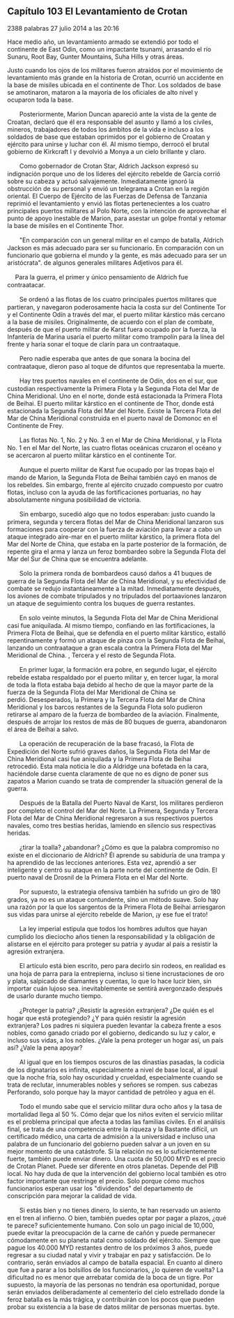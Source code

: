 
## Capítulo 103 El Levantamiento de Crotan


2388 palabras
27 julio 2014 a las 20:16


Hace medio año, un levantamiento armado se extendió por todo el continente de East Odin, como un impactante tsunami, arrasando el río Sunaru, Root Bay, Gunter Mountains, Suha Hills y otras áreas.

Justo cuando los ojos de los militares fueron atraídos por el movimiento de levantamiento más grande en la historia de Crotan, ocurrió un accidente en la base de misiles ubicada en el continente de Thor. Los soldados de base se amotinaron, mataron a la mayoría de los oficiales de alto nivel y ocuparon toda la base.

　　Posteriormente, Marion Duncan apareció ante la vista de la gente de Croatan, declaró que él era responsable del asunto y llamó a los civiles, mineros, trabajadores de todos los ámbitos de la vida e incluso a los soldados de base que estaban oprimidos por el gobierno de Croatan y ejército para unirse y luchar con él. Al mismo tiempo, derrocó el brutal gobierno de Kirkcraft I y devolvió a Monya a un cielo brillante y claro.

　　Como gobernador de Crotan Star, Aldrich Jackson expresó su indignación porque uno de los líderes del ejército rebelde de García corrió sobre su cabeza y actuó salvajemente. Inmediatamente ignoró la obstrucción de su personal y envió un telegrama a Crotan en la región oriental. El Cuerpo de Ejército de las Fuerzas de Defensa de Tanzania reprimió el levantamiento y envió las flotas pertenecientes a los cuatro principales puertos militares al Polo Norte, con la intención de aprovechar el punto de apoyo inestable de Marion, para asestar un golpe frontal y retomar la base de misiles en el Continente Thor.

　　"En comparación con un general militar en el campo de batalla, Aldrich Jackson es más adecuado para ser su funcionario. En comparación con un funcionario que gobierna el mundo y la gente, es más adecuado para ser un aristócrata". de algunos generales militares Adjetivos para él.

　 Para la guerra, el primer y único pensamiento de Aldrich fue contraatacar.

　　Se ordenó a las flotas de los cuatro principales puertos militares que partieran, y navegaron poderosamente hacia la costa sur del Continente Tor y el Continente Odín a través del mar, el puerto militar kárstico más cercano a la base de misiles. Originalmente, de acuerdo con el plan de combate, después de que el puerto militar de Karst fuera ocupado por la fuerza, la Infantería de Marina usaría el puerto militar como trampolín para la línea del frente y haría sonar el toque de clarín para un contraataque.

　　Pero nadie esperaba que antes de que sonara la bocina del contraataque, dieron paso al toque de difuntos que representaba la muerte.

　　Hay tres puertos navales en el continente de Odín, dos en el sur, que custodian respectivamente la Primera Flota y la Segunda Flota del Mar de China Meridional. Uno en el norte, donde está estacionada la Primera Flota de Beihai. El puerto militar kárstico en el continente de Thor, donde está estacionada la Segunda Flota del Mar del Norte. Existe la Tercera Flota del Mar de China Meridional construida en el puerto naval de Domonoc en el Continente de Frey.

　　Las flotas No. 1, No. 2 y No. 3 en el Mar de China Meridional, y la Flota No. 1 en el Mar del Norte, las cuatro flotas oceánicas cruzaron el océano y se acercaron al puerto militar kárstico en el continente Tor.

　　Aunque el puerto militar de Karst fue ocupado por las tropas bajo el mando de Marion, la Segunda Flota de Beihai también cayó en manos de los rebeldes. Sin embargo, frente al ejército cruzado compuesto por cuatro flotas, incluso con la ayuda de las fortificaciones portuarias, no hay absolutamente ninguna posibilidad de victoria.

　　Sin embargo, sucedió algo que no todos esperaban: justo cuando la primera, segunda y tercera flotas del Mar de China Meridional lanzaron sus formaciones para cooperar con la fuerza de aviación para llevar a cabo un ataque integrado aire-mar en el puerto militar kárstico, la primera flota del Mar del Norte de China, que estaba en la parte posterior de la formación, de repente gira el arma y lanza un feroz bombardeo sobre la Segunda Flota del Mar del Sur de China que se encuentra adelante.

　　Solo la primera ronda de bombardeos causó daños a 41 buques de guerra de la Segunda Flota del Mar de China Meridional, y su efectividad de combate se redujo instantáneamente a la mitad. Inmediatamente después, los aviones de combate tripulados y no tripulados del portaaviones lanzaron un ataque de seguimiento contra los buques de guerra restantes.

　　En solo veinte minutos, la Segunda Flota del Mar de China Meridional casi fue aniquilada. Al mismo tiempo, confiando en las fortificaciones, la Primera Flota de Beihai, que se defendía en el puerto militar kárstico, estalló repentinamente y formó un ataque de pinza con la Segunda Flota de Beihai, lanzando un contraataque a gran escala contra la Primera Flota del Mar Meridional de China. , Tercera y el resto de Segunda Flota.

　　En primer lugar, la formación era pobre, en segundo lugar, el ejército rebelde estaba respaldado por el puerto militar y, en tercer lugar, la moral de toda la flota estaba baja debido al hecho de que la mayor parte de la fuerza de la Segunda Flota del Mar Meridional de China se perdió. Desesperados, la Primera y la Tercera Flota del Mar de China Meridional y los barcos restantes de la Segunda Flota solo pudieron retirarse al amparo de la fuerza de bombardeo de la aviación. Finalmente, después de arrojar los restos de más de 80 buques de guerra, abandonaron el área de Beihai a salvo.

　　La operación de recuperación de la base fracasó, la Flota de Expedición del Norte sufrió graves daños, la Segunda Flota del Mar de China Meridional casi fue aniquilada y la Primera Flota de Beihai retrocedió. Esta mala noticia le dio a Aldridge una bofetada en la cara, haciéndole darse cuenta claramente de que no es digno de poner sus zapatos a Marion cuando se trata de comprender la situación general de la guerra.

　　Después de la Batalla del Puerto Naval de Karst, los militares perdieron por completo el control del Mar del Norte. La Primera, Segunda y Tercera Flota del Mar de China Meridional regresaron a sus respectivos puertos navales, como tres bestias heridas, lamiendo en silencio sus respectivas heridas.

　　¿tirar la toalla? ¿abandonar? ¿Cómo es que la palabra compromiso no existe en el diccionario de Aldrich? Él aprende su sabiduría de una trampa y ha aprendido de las lecciones anteriores. Esta vez, aprendió a ser inteligente y centró su ataque en la parte norte del continente de Odín. El puerto naval de Drosnil de la Primera Flota en el Mar del Norte.

　　Por supuesto, la estrategia ofensiva también ha sufrido un giro de 180 grados, ya no es un ataque contundente, sino un método suave. Solo hay una razón por la que los sargentos de la Primera Flota de Beihai arriesgaron sus vidas para unirse al ejército rebelde de Marion, ¡y ese fue el trato!

　　La ley imperial estipula que todos los hombres adultos que hayan cumplido los dieciocho años tienen la responsabilidad y la obligación de alistarse en el ejército para proteger su patria y ayudar al país a resistir la agresión extranjera.

　　El artículo está bien escrito, pero para decirlo sin rodeos, en realidad es una hoja de parra para la entrepierna, incluso si tiene incrustaciones de oro y plata, salpicado de diamantes y cuentas, lo que lo hace lucir bien, sin importar cuán lujoso sea. inevitablemente se sentirá avergonzado después de usarlo durante mucho tiempo.

　　¿Proteger la patria? ¿Resistir la agresión extranjera? ¿De quién es el hogar que está protegiendo? ¿Y para quién resistir la agresión extranjera? Los padres ni siquiera pueden levantar la cabeza frente a esos nobles, como ganado criado por el gobierno, dedicando su luz y calor, e incluso sus vidas, a los nobles. ¿Vale la pena proteger un hogar así, un país así? ¿Vale la pena apoyar?

　　Al igual que en los tiempos oscuros de las dinastías pasadas, la codicia de los dignatarios es infinita, especialmente a nivel de base local, al igual que la noche fría, solo hay oscuridad y crueldad, especialmente cuando se trata de reclutar, innumerables nobles y señores se rompen. sus cabezas Perforando, solo porque hay la mayor cantidad de petróleo y agua en él.

　　Todo el mundo sabe que el servicio militar dura ocho años y la tasa de mortalidad llega al 50 %. Cómo dejar que los niños eviten el servicio militar es el problema principal que afecta a todas las familias civiles. En el análisis final, se trata de una competencia entre la riqueza y la Bastante difícil, un certificado médico, una carta de admisión a la universidad e incluso una palabra de un funcionario del gobierno pueden salvar a un joven en su mejor momento de una catástrofe. Si la relación no es lo suficientemente fuerte, también puede enviar dinero. Una cuota de 50,000 MYD es el precio de Crotan Planet. Puede ser diferente en otros planetas. Depende del PIB local. No hay duda de que la intervención del gobierno local también es otro factor importante que restringe el precio. Solo porque cómo muchos funcionarios esperan usar los "dividendos" del departamento de conscripción para mejorar la calidad de vida.

　　Si estás bien y no tienes dinero, lo siento, te han reservado un asiento en el tren al infierno. O bien, también puedes optar por pagar a plazos, ¿qué te parece? suficientemente humano. Con solo un pago inicial de 10,000, puede evitar la preocupación de la carne de cañón y puede permanecer cómodamente en su planeta natal como soldado del ejército. Siempre que pague los 40.000 MYD restantes dentro de los próximos 3 años, puede regresar a su ciudad natal y vivir y trabajar en paz y satisfacción. De lo contrario, serán enviados al campo de batalla espacial. En cuanto al dinero que fue a parar a los bolsillos de los funcionarios, ¿lo quieren de vuelta? La dificultad no es menor que arrebatar comida de la boca de un tigre. Por supuesto, la mayoría de las personas no tendrán esa oportunidad, porque serán enviados deliberadamente al cementerio del cielo estrellado donde la feroz batalla es la más trágica, y contribuirán con los pocos que pueden probar su existencia a la base de datos militar de personas muertas. byte.